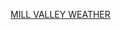 <a class="weatherwidget-io" href="https://forecast7.com/en/37d91n122d54/mill-valley/?unit=us" data-label_1="MILL VALLEY" data-label_2="WEATHER" data-font="Roboto Slab" data-days="5" data-theme="gray" >MILL VALLEY WEATHER</a>
<script>
!function(d,s,id){var js,fjs=d.getElementsByTagName(s)[0];if(!d.getElementById(id)){js=d.createElement(s);js.id=id;js.src='https://weatherwidget.io/js/widget.min.js';fjs.parentNode.insertBefore(js,fjs);}}(document,'script','weatherwidget-io-js');
</script>
